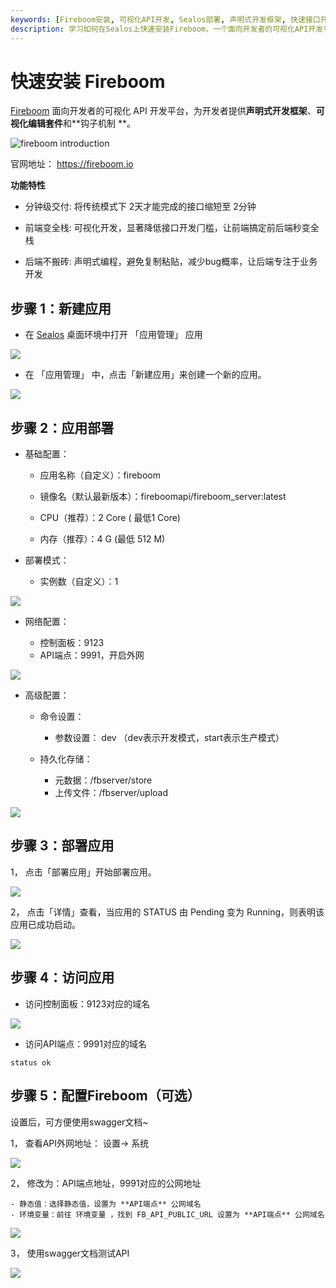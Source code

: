 ```yaml
---
keywords: [Fireboom安装, 可视化API开发, Sealos部署, 声明式开发框架, 快速接口开发, 前端全栈, 应用管理, 控制面板配置]
description: 学习如何在Sealos上快速安装Fireboom，一个面向开发者的可视化API开发平台。本教程涵盖从创建应用到配置和访问Fireboom的全过程，助您提升开发效率。
---
```


# 快速安装 Fireboom

[Fireboom](https://fireboom.io) ⾯向开发者的可视化 API 开发平台，为开发者提供**声明式开发框架**、**可视化编辑套件**和**钩子机制
**。

![fireboom introduction](../images/fireboom/fireboom-intro.jpeg)

官网地址： https://fireboom.io

**功能特性**

- 分钟级交付: 将传统模式下 2天才能完成的接⼝缩短⾄ 2分钟

- 前端变全栈: 可视化开发，显著降低接⼝开发⻔槛，让前端搞定前后端秒变全栈

- 后端不搬砖: 声明式编程，避免复制粘贴，减少bug概率，让后端专注于业务开发

## 步骤 1：新建应用

- 在 [Sealos](https://cloud.sealos.io) 桌面环境中打开 「应用管理」 应用

![](../images/appsmith-1.png)

- 在 「应用管理」 中，点击「新建应用」来创建一个新的应用。

![](../images/appsmith-2.png)

## 步骤 2：应用部署

- 基础配置：

    - 应用名称（自定义）：fireboom

    - 镜像名（默认最新版本）：fireboomapi/fireboom_server:latest

    - CPU（推荐）：2 Core ( 最低1 Core)

    - 内存（推荐）：4 G (最低 512 M)

- 部署模式：

    - 实例数（自定义）：1

![](../images/fireboom/2-1.png)

- 网络配置：

    - 控制面板：9123
    - API端点：9991，开启外网

![](../images/fireboom/2-2.png)

- 高级配置：

    - 命令设置：
        - 参数设置： dev （dev表示开发模式，start表示生产模式）

    - 持久化存储：

        - 元数据：/fbserver/store
        - 上传文件：/fbserver/upload

![](../images/fireboom/2-3.png)

## 步骤 3：部署应用

1， 点击「部署应用」开始部署应用。

![](../images/fireboom/3-1.png)

2， 点击「详情」查看，当应用的 STATUS 由 Pending 变为 Running，则表明该应用已成功启动。

![](../images/fireboom/3-2.png)

## 步骤 4：访问应用

- 访问控制面板：9123对应的域名

![](../images/fireboom/4-1.png)

- 访问API端点：9991对应的域名

```
status ok
```

## 步骤 5：配置Fireboom（可选）

设置后，可方便使用swagger文档~

1， 查看API外网地址： 设置-> 系统

![](../images/fireboom/5-1.png)

2， 修改为：API端点地址，9991对应的公网地址

    - 静态值：选择静态值，设置为 **API端点** 公网域名
    - 环境变量：前往 环境变量 ，找到 FB_API_PUBLIC_URL 设置为 **API端点** 公网域名

![](../images/fireboom/5-2.png)

3， 使用swagger文档测试API

![](../images/fireboom/5-3.png)